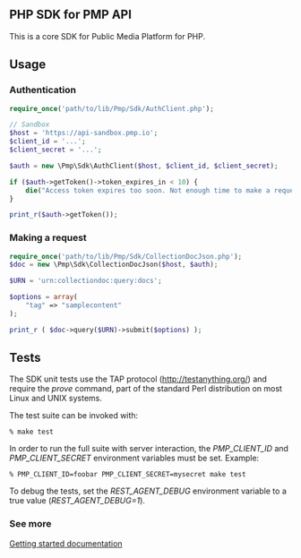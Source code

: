 ## PHP SDK for PMP API

This is a core SDK for Public Media Platform for PHP.

## Usage

### Authentication

```php
require_once('path/to/lib/Pmp/Sdk/AuthClient.php');

// Sandbox
$host = 'https://api-sandbox.pmp.io';
$client_id = '...';
$client_secret = '...';

$auth = new \Pmp\Sdk\AuthClient($host, $client_id, $client_secret);

if ($auth->getToken()->token_expires_in < 10) {
    die("Access token expires too soon. Not enough time to make a request. Mayday, mayday");
}

print_r($auth->getToken());
```

### Making a request

```php
require_once('path/to/lib/Pmp/Sdk/CollectionDocJson.php');
$doc = new \Pmp\Sdk\CollectionDocJson($host, $auth);

$URN = 'urn:collectiondoc:query:docs';

$options = array(
    "tag" => "samplecontent"
);

print_r ( $doc->query($URN)->submit($options) );
```

## Tests

The SDK unit tests use the TAP protocol (http://testanything.org/) and
require the *prove* command, part of the standard Perl distribution
on most Linux and UNIX systems.

The test suite can be invoked with:

    % make test


In order to run the full suite with server interaction, the
*PMP_CLIENT_ID* and *PMP_CLIENT_SECRET* environment variables must be set.
Example:

    % PMP_CLIENT_ID=foobar PMP_CLIENT_SECRET=mysecret make test

To debug the tests, set the *REST_AGENT_DEBUG* environment variable to
a true value (*REST_AGENT_DEBUG=1*).


### See more

[Getting started documentation](https://github.com/publicmediaplatform/pmpdocs/wiki#getting-started)

